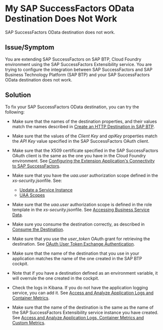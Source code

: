<!-- loiocf26911d1313420b89d84454d3ac120f -->

# My SAP SuccessFactors OData Destination Does Not Work

SAP SuccessFactors OData destination does not work.



<a name="loiocf26911d1313420b89d84454d3ac120f__section_txr_xtx_dcc"/>

## Issue/Symptom

You are extending SAP SuccessFactors on SAP BTP, Cloud Foundry environment using the SAP SuccessFactors Extensibility service. You are trying to configure the integration between SAP SuccessFactors and SAP Business Technology Platform \(SAP BTP\) and your SAP SuccessFactors OData destination does not work.



<a name="loiocf26911d1313420b89d84454d3ac120f__section_htp_45x_dcc"/>

## Solution

To fix your SAP SuccessFactors OData destination, you can try the following:

-   Make sure that the names of the destination properties, and their values match the names described in [Create an HTTP Destination in SAP BTP](https://help.sap.com/docs/BTP/65de2977205c403bbc107264b8eccf4b/55e837080eac424e8e107e18c3a8ac12.html#create-an-http-destination-for-consuming-the-sap-successfactors-hxm-suite-odata-apis).
-   Make sure that the values of the *Client Key* and *apiKey* properties match the *API Key* value specified in the SAP SuccessFactors OAuth client.
-   Make sure that the X509 certificate specified in the SAP SuccessFactors OAuth client is the same as the one you have in the Cloud Foundry environment. See [Configuring the Extension Application's Connectivity to SAP SuccessFactors](https://help.sap.com/viewer/65de2977205c403bbc107264b8eccf4b/Cloud/en-US/55e837080eac424e8e107e18c3a8ac12.html#).
-   Make sure that you have the *uaa.user* authorization scope defined in the *xs-security.json*file. See:
    -   [Update a Service Instance](https://help.sap.com/viewer/65de2977205c403bbc107264b8eccf4b/Cloud/en-US/7f926eb79a7746fd996363118cd2c2aa.html?q=xs-security.json)
    -   [UAA Scopes](https://docs.cloudfoundry.org/concepts/architecture/uaa.html#uaa-scopes)

-   Make sure that the *uaa.user* authorization scope is defined in the role template in the *xs-security.json*file. See [Accessing Business Service Data](https://help.sap.com/docs/BTP/65de2977205c403bbc107264b8eccf4b/783809d7e52f4e14a45945f3f2bad751.html).
-   Make sure you consume the destination correctly, as described in [Consumе the Destination](https://help.sap.com/viewer/65de2977205c403bbc107264b8eccf4b/Cloud/en-US/55e837080eac424e8e107e18c3a8ac12.html#loio528d9ae5e6e4495cbd65514294f3994a).
-   Make sure that you use the *user\_token* OAuth grant for retrieving the destination. See [OAuth User Token Exchange Authentication](https://help.sap.com/docs/CP_CONNECTIVITY/cca91383641e40ffbe03bdc78f00f681/e3c333f9de6245fca326993f2397c13a.html).
-   Make sure that the name of the destination that you use in your application matches the name of the one created in the SAP BTP cockpit.
-   Note that if you have a destination defined as an environment variable, it will overrule the one created in the cockpit.
-   Check the logs in Kibana. If you do not have the application logging service, you can add it. See [Access and Analyze Application Logs and Container Metrics](https://help.sap.com/viewer/ee8e8a203e024bbb8c8c2d03fce527dc/Cloud/en-US/30f9cfee0b5d46548ea2fca4ff75bb18.html).
-   Make sure that the name of the destination is the same as the name of the SAP SuccessFactors Extensibility service instance you have created. See [Access and Analyze Application Logs, Container Metrics and Custom Metrics](https://help.sap.com/docs/BTP/65de2977205c403bbc107264b8eccf4b/8b774e4ca8be46a4830a021f727667ed.html?version=Cloud).


